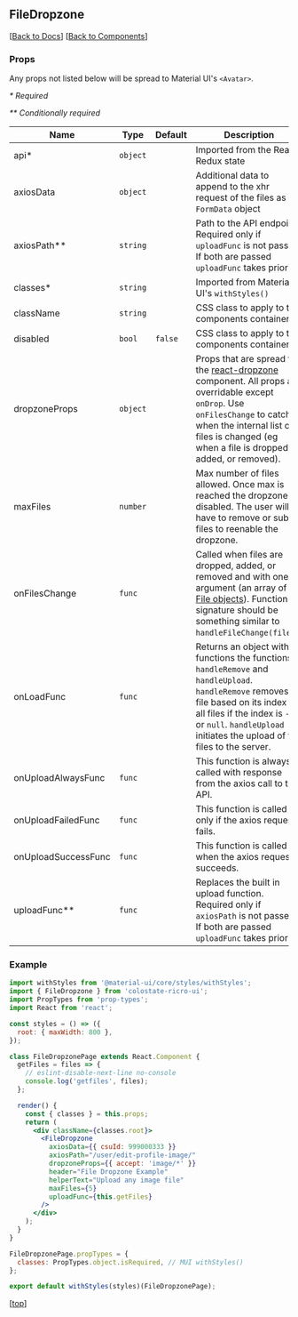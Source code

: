 ## FileDropzone

[[Back to Docs](/../../#readme)]
[[Back to Components](../#readme)]

### Props

Any props not listed below will be spread to Material UI's `<Avatar>`.

*\* Required*

*\*\* Conditionally required*

| Name | Type | Default | Description |
| ---- | ---- | ------- | ----------- |
| api* | `object` | | Imported from the React Redux state
| axiosData | `object` | | Additional data to append to the xhr request of the files as `FormData` object
| axiosPath** | `string` | | Path to the API endpoint. Required only if `uploadFunc` is not passed. If both are passed `uploadFunc` takes priority.
| classes* | `string` | | Imported from Material UI's `withStyles()`
| className | `string` | | CSS class to apply to the components container
| disabled | `bool` | `false` | CSS class to apply to the components container
| dropzoneProps | `object` | | Props that are spread to the [react-dropzone](https://react-dropzone.js.org/) component. All props are overridable except `onDrop`. Use `onFilesChange` to catch when the internal list of files is changed (eg when a file is dropped, added, or removed).
| maxFiles | `number` | | Max number of files allowed. Once max is reached the dropzone is disabled. The user will have to remove or submit files to reenable the dropzone.
| onFilesChange | `func` | | Called when files are dropped, added, or removed and with one argument (an array of [File objects](https://developer.mozilla.org/en-US/docs/Web/API/Files)). Function signature should be something similar to `handleFileChange(files)`.
| onLoadFunc | `func` | | Returns an object with functions the functions `handleRemove` and `handleUpload`. `handleRemove` removes a file based on its index or all files if the index is `-1` or `null`. `handleUpload` initiates the upload of the files to the server.
| onUploadAlwaysFunc | `func` | | This function is always called with response from the axios call to the API.
| onUploadFailedFunc | `func` | | This function is called only if the axios request fails.
| onUploadSuccessFunc | `func` | | This function is called when the axios request succeeds.
| uploadFunc** | `func` | | Replaces the built in upload function. Required only if `axiosPath` is not passed. If both are passed `uploadFunc` takes priority.


### Example

```jsx
import withStyles from '@material-ui/core/styles/withStyles';
import { FileDropzone } from 'colostate-ricro-ui';
import PropTypes from 'prop-types';
import React from 'react';

const styles = () => ({
  root: { maxWidth: 800 },
});

class FileDropzonePage extends React.Component {
  getFiles = files => {
    // eslint-disable-next-line no-console
    console.log('getfiles', files);
  };

  render() {
    const { classes } = this.props;
    return (
      <div className={classes.root}>
        <FileDropzone
          axiosData={{ csuId: 999000333 }}
          axiosPath="/user/edit-profile-image/"
          dropzoneProps={{ accept: 'image/*' }}
          header="File Dropzone Example"
          helperText="Upload any image file"
          maxFiles={5}
          uploadFunc={this.getFiles}
        />
      </div>
    );
  }
}

FileDropzonePage.propTypes = {
  classes: PropTypes.object.isRequired, // MUI withStyles()
};

export default withStyles(styles)(FileDropzonePage);

```

[[top](#readme)]
